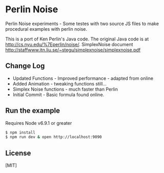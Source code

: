 # Perlin Noise

  Perlin Noise experiments - Some testes with two source JS files to make procedural examples with perlin noise.

  This is a port of Ken Perlin's Java code. The
  original Java code is at http://cs.nyu.edu/%7Eperlin/noise/.
  SimplexNoise document http://staffwww.itn.liu.se/~stegu/simplexnoise/simplexnoise.pdf

## Change Log
  * Updated Functions - Improved performance - adapted from online
  * Added Animation - tweaking functions still...
  * Simplex Noise functions - much faster than Perlin
  * Initial Commit - Basic formula found online.

## Run the example
  Requires Node v6.9.1 or greater

```bash
$ npm install
$ npm run dev & open http://localhost:9090
```

## License

[MIT]
